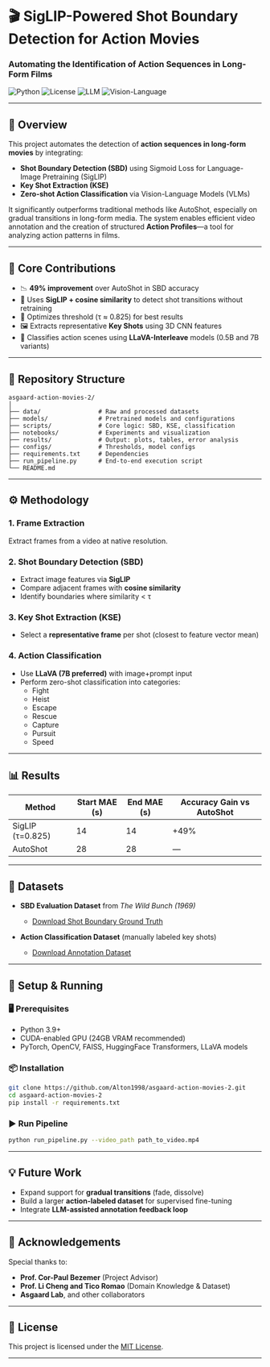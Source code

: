 
# 🎬 SigLIP-Powered Shot Boundary Detection for Action Movies

### Automating the Identification of Action Sequences in Long-Form Films

![Python](https://img.shields.io/badge/Python-3.9-blue?logo=python)
![License](https://img.shields.io/github/license/Alton1998/asgaard-action-movies-2)
![LLM](https://img.shields.io/badge/LLM-Enabled-purple)
![Vision-Language](https://img.shields.io/badge/Vision--Language-Model-green)

---

## 📌 Overview

This project automates the detection of **action sequences in long-form movies** by integrating:

- **Shot Boundary Detection (SBD)** using Sigmoid Loss for Language-Image Pretraining (SigLIP)
- **Key Shot Extraction (KSE)**
- **Zero-shot Action Classification** via Vision-Language Models (VLMs)

It significantly outperforms traditional methods like AutoShot, especially on gradual transitions in long-form media. The system enables efficient video annotation and the creation of structured **Action Profiles**—a tool for analyzing action patterns in films.

---

## 🧠 Core Contributions

- 📉 **49% improvement** over AutoShot in SBD accuracy
- 🧠 Uses **SigLIP + cosine similarity** to detect shot transitions without retraining
- 🎯 Optimizes threshold (τ ≈ 0.825) for best results
- 🖼️ Extracts representative **Key Shots** using 3D CNN features
- 🧾 Classifies action scenes using **LLaVA-Interleave** models (0.5B and 7B variants)

---

## 📂 Repository Structure

```
asgaard-action-movies-2/
│
├── data/                # Raw and processed datasets
├── models/              # Pretrained models and configurations
├── scripts/             # Core logic: SBD, KSE, classification
├── notebooks/           # Experiments and visualization
├── results/             # Output: plots, tables, error analysis
├── configs/             # Thresholds, model configs
├── requirements.txt     # Dependencies
├── run_pipeline.py      # End-to-end execution script
└── README.md
```

---

## ⚙️ Methodology

### 1. Frame Extraction
Extract frames from a video at native resolution.

### 2. Shot Boundary Detection (SBD)
- Extract image features via **SigLIP**
- Compare adjacent frames with **cosine similarity**
- Identify boundaries where similarity < τ

### 3. Key Shot Extraction (KSE)
- Select a **representative frame** per shot (closest to feature vector mean)

### 4. Action Classification
- Use **LLaVA (7B preferred)** with image+prompt input
- Perform zero-shot classification into categories:
  - Fight
  - Heist
  - Escape
  - Rescue
  - Capture
  - Pursuit
  - Speed

---

## 📊 Results

| Method         | Start MAE (s) | End MAE (s) | Accuracy Gain vs AutoShot |
|----------------|---------------|-------------|-----------------------------|
| SigLIP (τ=0.825) | 14            | 14          | +49%                        |
| AutoShot        | 28            | 28          | —                           |

---

## 📁 Datasets

- **SBD Evaluation Dataset** from *The Wild Bunch (1969)*  
  - [Download Shot Boundary Ground Truth](https://drive.google.com/file/d/1WiPqupmqC01gvXg4dfgqHFHf6UBJJ1yL/view)

- **Action Classification Dataset** (manually labeled key shots)
  - [Download Annotation Dataset](https://drive.google.com/file/d/1dvnYdUYhl6zQzJggLgC5r36W0nDtqqzX/view)

---

## 🔧 Setup & Running

### 🖥️ Prerequisites
- Python 3.9+
- CUDA-enabled GPU (24GB VRAM recommended)
- PyTorch, OpenCV, FAISS, HuggingFace Transformers, LLaVA models

### 📦 Installation

```bash
git clone https://github.com/Alton1998/asgaard-action-movies-2.git
cd asgaard-action-movies-2
pip install -r requirements.txt
```

### ▶️ Run Pipeline

```bash
python run_pipeline.py --video_path path_to_video.mp4
```

---

## 💡 Future Work

- Expand support for **gradual transitions** (fade, dissolve)
- Build a larger **action-labeled dataset** for supervised fine-tuning
- Integrate **LLM-assisted annotation feedback loop**

---

## 🙏 Acknowledgements

Special thanks to:
- **Prof. Cor-Paul Bezemer** (Project Advisor)
- **Prof. Li Cheng and Tico Romao** (Domain Knowledge & Dataset)
- **Asgaard Lab**, and other collaborators

---

## 📜 License

This project is licensed under the [MIT License](LICENSE).

---


